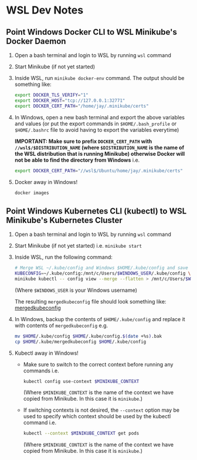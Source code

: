 # WSL Dev Notes

## Point Windows Docker CLI to WSL Minikube's Docker Daemon

1. Open a bash terminal and login to WSL by running `wsl` command
2. Start Minikube (if not yet started)
3. Inside WSL, run `minikube docker-env` command. The output should be something like:

    ```sh
    export DOCKER_TLS_VERIFY="1"
    export DOCKER_HOST="tcp://127.0.0.1:32771"
    export DOCKER_CERT_PATH="/home/jay/.minikube/certs"
    ```

4. In Windows, open a new bash terminal and export the above variables and values (or put the export commands in `$HOME/.bash_profile` or `$HOME/.bashrc` file to avoid having to export the variables everytime)

    **IMPORTANT: Make sure to prefix `DOCKER_CERT_PATH` with `//wsl$/$DISTRIBUTION_NAME` (where `$DISTRIBUTION_NAME` is the name of the WSL distribution that is running Minikube) otherwise Docker will not be able to find the directory from Windows** i.e.

    ```sh
    export DOCKER_CERT_PATH="//wsl$/Ubuntu/home/jay/.minikube/certs"
    ```

5. Docker away in Windows!

    ```sh
    docker images
    ```

## Point Windows Kubernetes CLI (kubectl) to WSL Minikube's Kubernetes Cluster

1. Open a bash terminal and login to WSL by running `wsl` command
2. Start Minikube (if not yet started) i.e. `minikube start`
3. Inside WSL, run the following command:

    ```sh
    # Merge WSL ~/.kube/config and Windows $HOME/.kube/config and save to Windows $HOME/.kube/mergedkubeconfig.
    KUBECONFIG=~/.kube/config:/mnt/c/Users/$WINDOWS_USER/.kube/config \
    minikube kubectl -- config view --merge --flatten > /mnt/c/Users/$WINDOWS_USER/.kube/mergedkubeconfig
    ```

    (Where `$WINDOWS_USER` is your Windows username)

    The resulting `mergedkubeconfig` file should look something like: [mergedkubeconfig](examples/mergedkubeconfig)

4. In Windows, backup the contents of `$HOME/.kube/config` and replace it with contents of `mergedkubeconfig` e.g.

    ```sh
    mv $HOME/.kube/config $HOME/.kube/config.$(date +%s).bak
    cp $HOME/.kube/mergedkubeconfig $HOME/.kube/config
    ```

5. Kubectl away in Windows!

    - Make sure to switch to the correct context before running any commands i.e.

        ```sh
        kubectl config use-context $MINIKUBE_CONTEXT 
        ```

        (Where `$MINIKUBE_CONTEXT` is the name of the context we have copied from Minikube. In this case it is `minikube`.)

    - If switching contexts is not desired, the `--context` option may be used to specify which context should be used by the kubectl command i.e.

        ```sh
        kubectl --context $MINIKUBE_CONTEXT get pods
        ```

        (Where `$MINIKUBE_CONTEXT` is the name of the context we have copied from Minikube. In this case it is `minikube`.)
